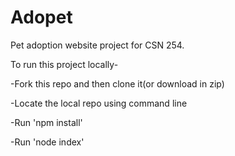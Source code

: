 # Adopet

Pet adoption website project for CSN 254.

To run this project locally-

-Fork this repo and then clone it(or download in zip) 

-Locate the local repo using command line

-Run 'npm install'

-Run 'node index'
